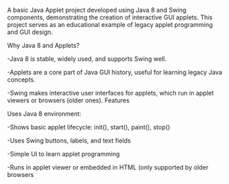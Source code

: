 A basic Java Applet project developed using Java 8 and Swing components, demonstrating the creation of interactive GUI applets. This project serves as an educational example of legacy applet programming and GUI design.

Why Java 8 and Applets?

-Java 8 is stable, widely used, and supports Swing well.

-Applets are a core part of Java GUI history, useful for learning legacy Java concepts.

-Swing makes interactive user interfaces for applets, which run in applet viewers or browsers (older ones).
Features

Uses Java 8 environment:

-Shows basic applet lifecycle: init(), start(), paint(), stop()

-Uses Swing buttons, labels, and text fields

-Simple UI to learn applet programming

-Runs in applet viewer or embedded in HTML (only supported by older browsers

